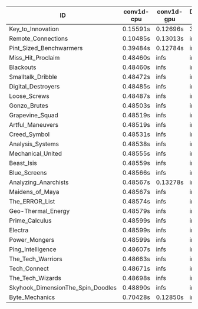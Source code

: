 |ID|conv1d-cpu|conv1d-gpu|DWSPConv2D-gpu|gemm-gpu|avg|
|-|-|-|-|-|-|
|Key_to_Innovation|0.15591s|0.12696s|3.45090s|2.73377s|1.61688s|
|Remote_Connections|0.10485s|0.13013s|infs|4.75785s|infs|
|Pint_Sized_Benchwarmers|0.39484s|0.12784s|infs|4.74648s|infs|
|Miss_Hit_Proclaim|0.48460s|infs|infs|4.73823s|infs|
|Blackouts|0.48460s|infs|infs|4.74502s|infs|
|Smalltalk_Dribble|0.48472s|infs|infs|4.72458s|infs|
|Digital_Destroyers|0.48485s|infs|infs|4.72417s|infs|
|Loose_Screws|0.48487s|infs|infs|4.73994s|infs|
|Gonzo_Brutes|0.48503s|infs|infs|4.73263s|infs|
|Grapevine_Squad|0.48519s|infs|infs|4.73616s|infs|
|Artful_Maneuvers|0.48519s|infs|infs|4.74134s|infs|
|Creed_Symbol|0.48531s|infs|infs|4.72923s|infs|
|Analysis_Systems|0.48538s|infs|infs|4.76067s|infs|
|Mechanical_United|0.48555s|infs|infs|4.76411s|infs|
|Beast_Isis|0.48559s|infs|infs|4.75199s|infs|
|Blue_Screens|0.48566s|infs|infs|4.73007s|infs|
|Analyzing_Anarchists|0.48567s|0.13278s|infs|4.74969s|infs|
|Maidens_of_Maya|0.48567s|infs|infs|4.75311s|infs|
|The_ERROR_List|0.48574s|infs|infs|4.73682s|infs|
|Geo-Thermal_Energy|0.48579s|infs|infs|4.75783s|infs|
|Prime_Calculus|0.48599s|infs|infs|4.75134s|infs|
|Electra|0.48599s|infs|infs|4.73523s|infs|
|Power_Mongers|0.48599s|infs|infs|4.75013s|infs|
|Ping_Intelligence|0.48607s|infs|infs|4.74466s|infs|
|The_Tech_Warriors|0.48663s|infs|infs|4.76611s|infs|
|Tech_Connect|0.48671s|infs|infs|4.94540s|infs|
|The_Tech_Wizards|0.48698s|infs|infs|4.75678s|infs|
|Skyhook_DimensionThe_Spin_Doodles|0.48890s|infs|infs|4.76362s|infs|
|Byte_Mechanics|0.70428s|0.12850s|infs|4.74783s|infs|
